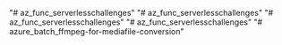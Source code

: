 "# az_func_serverlesschallenges" 
"# az_func_serverlesschallenges" 
"# az_func_serverlesschallenges" 
"# az_func_serverlesschallenges" 
"# azure_batch_ffmpeg-for-mediafile-conversion" 
